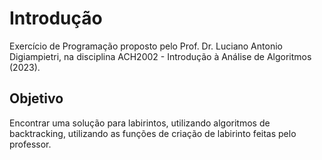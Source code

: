 # Introdução

Exercício de Programação proposto pelo Prof. Dr. Luciano Antonio Digiampietri, na disciplina ACH2002 - Introdução à Análise de Algoritmos (2023).

## Objetivo

Encontrar uma solução para labirintos, utilizando algoritmos de backtracking, utilizando as funções de criação de labirinto feitas pelo professor.
